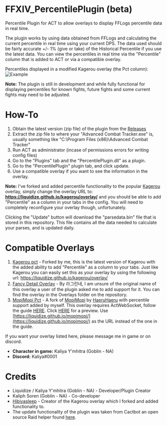 # FFXIV_PercentilePlugin (beta)
Percentile Plugin for ACT to allow overlays to display FFLogs percentile data in real time.

The plugin works by using data obtained from FFLogs and calculating the current percentile in real time using your current DPS. The data used should be fairly accurate +/- 1% (give or take) of the Historical Percentile if you use the latest data. You can view the percentiles in real time via the "Percentile" column that is added to ACT or via a compatible overlay.

Percentiles displayed in a modified Kagerou overlay (the Pct column):
![Example](https://i.imgur.com/lrgGFzG.png)

**Note:** The plugin is still in development and while fully functional for displaying percentiles for known fights, future fights and some current fights may need to be adjusted.

# How-To

1. Obtain the latest version (zip file) of the plugin from the [Releases](https://github.com/Liquidize/FFXIV_PercentilePlugin/releases)
2. Extract the zip file to where your "Advanced Combat Tracker.exe" is, usually something like "C:\Program Files (x86)\Advanced Combat Tracker"
3. Run ACT as administrator (incase of permissions errors for writing config files)
4. Go to the "Plugins" tab and the "PercentilePlugin.dll" as a plugin.
5. Go to the "PercentilePlugin" plugin tab, and click update.
6. Use a compatible overlay if you want to see the information in the overlay.

**Note:** I've forked and added percentile functionality to the popular [Kagerou](https://github.com/hibiyasleep/kagerou) overlay, simply change the overlay URL to: **https://liquidize.github.io/kagerou/overlay/** and you should be able to add "Percentile" as a column in your tabs in the config. You will need to completely reconfigure your overlay though, unfortunately.

Clicking the "Update" button will download the "parsedata.bin" file that is stored in this repository. This file contains all the data needed to calculate your parses, and is updated daily.

# Compatible Overlays

1. [Kagerou pct](https://github.com/Liquidize/kagerou) - Forked by me, this is the latest version of Kagerou with the added ability to add "Percentile" as a column to your tabs. Just like Kagerou you can easily set this as your overlay by using the following url: https://liquidize.github.io/kagerou/overlay/
2. [Fancy Detail Overlay](https://i.imgur.com/HGSZoQ6.png) - By 라그린네, I am unsure of the original name of this overlay a user of the plugin asked me to add support for it. You can find the overlay in the Overlays folder on the repository.
3. [MopiMopi Pct]() - A fork of [MopiMopi](https://github.com/HAERUHAERU/mopimopi) by [HaeruHaeru](https://github.com/HAERUHAERU/) with percentile support added by myself. This overlay requires ActWebSocket, follow the guide [HERE](https://docs.google.com/presentation/d/1U7-Vgv6UA2_EFdvw3m8BI-5-9T91WeKTflDuR7rEx-U/edit). Click [HERE](https://i.imgur.com/bPvNkIQ.png) for a preview. Use [https://liquidize.github.io/mopimopi/](https://liquidize.github.io/mopimopi/) as the URL instead of the one in the guide.

If you want your overlay listed here, please message me in game or on discord.

* **Character in game:** Kaliya Y'mhitra (Goblin - NA)
* **Discord:** Kaliya#0001

# Credits

* Liquidize / Kaliya Y'mhitra (Goblin - NA) - Developer/Plugin Creator
* Kaliph Soren (Goblin - NA) - Co-developer
* [Hibiyasleep](https://github.com/hibiyasleep) - Creator of the Kagerou overlay which I forked and added functionality to.
* The update functionality of the plugin was taken from Cactbot an open source Raid helper found [here](https://github.com/quisquous/cactbot).
